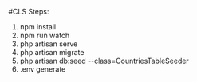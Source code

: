 #CLS
Steps:

1. npm install
2. npm run watch
3. php artisan serve
4. php artisan migrate
5. php artisan db:seed --class=CountriesTableSeeder
6. .env generate
